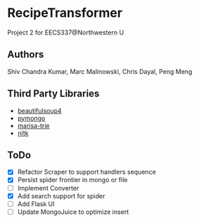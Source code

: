 RecipeTransformer
========================

Project 2 for EECS337@Northwestern U

Authors
------------------------
Shiv Chandra Kumar, Marc Malinowski, Chris Dayal, Peng Meng

Third Party Libraries
------------------------
- [beautifulsoup4](http://www.crummy.com/software/BeautifulSoup/)
- [pymongo](http://www.mongodb.org)
- [marisa-trie](https://github.com/kmike/marisa-trie)
- [nltk](http://www.nltk.org)

ToDo
------------------------
- [x] Refactor Scraper to support handlers sequence
- [x] Persist spider frontier in mongo or file
- [ ] Implement Converter
- [x] Add search support for spider
- [ ] Add Flask UI
- [ ] Update MongoJuice to optimize insert
